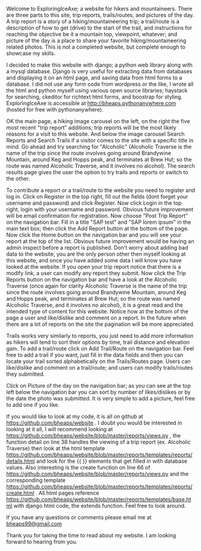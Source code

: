 Welcome to ExploringIceAxe; a website for hikers and mountaineers. There are three parts to this site, trip reports, trails/routes, and pictures of the day. A trip report is a story of a hiking/mountaineering trip; a trail/route is a description of how to get (drive) to the start of the trail, and instructions for reaching the objective be it a mountain top, viewpoint, whatever; and picture of the day is a place to share your favorite hiking/mountaineering related photos. This is not a completed website, but complete enough to showcase my skills.

I decided to make this website with django; a python web library along with a mysql database. Django is very useful for extracting data from databases and displaying it on an html page, and saving data from html forms to a database. I did not use any form code from wordpress or the like, I wrote all the html and python myself using various open source libraries; haystack for searching, ckeditor for richtext html forms, and boostrap for styling. ExploringIceAxe is accessible at http://bheaps.pythonanywhere.com (hosted for free with pythonanywhere).

OK the main page, a hiking image carousel on the left, on the right the five most recent "trip report" additions; trip reports will be the most likely reasons for a visit to this website. And below the image carousel Search Reports and Search Trails if a visitor comes to the site with a specific title in mind. Go ahead and try searching for "Alcoholic" (Alcoholic Traverse is the name of the trip since the route involves going around Brandywine Mountain, around Keg and Hopps peak, and terminates at Brew Hut; so the route was named Alcoholic Traverse, and it involves no alcohol). The search results page gives the user the option to try trails and reports or switch to the other.

To contribute a report or a trail/route to the website you need to register and log in. Click on Register in the top right, fill out the fields (dont forget your username and password) and click Register. Now click Login in the top right, login with your username and password. Obvious future improvement will be email confirmation for registration. Now choose "Post Trip Report" on the navigation bar. Fill in a title "SAP test" and "SAP lorem ipsum" in the main text box; then click the Add Report button at the bottom of the page. Now click the Home button on the navigation bar and you will see your report at the top of the list. Obvious future improvement would be having an admin inspect before a report is published. Don't worry about adding bad data to the website, you are the only person other then myself looking at this website, and once you have added some data I will know you have looked at the website. If you open your trip report notice that there is a modify link, a user can modify any report they submit. Now click the Trip Reports button on the navigation bar and have a look at the Alcoholic Traverse (once again for clarity Alcoholic Traverse is the name of the trip since the route involves going around Brandywine Mountain, around Keg and Hopps peak, and terminates at Brew Hut; so the route was named Alcoholic Traverse, and it involves no alcohol), it is a great read and the intended type of content for this website. Notice how at the bottom of the page a user and like/dislike and comment on a report. In the future when there are a lot of reports on the site the pagination will be more appreciated.

Trails works very similarly to reports, you just need to add more information as hikers will tend to sort their options by time, trail distance and elevation gain. To add a trail/route click on Add Trail/Route on the navigation bar. Feel free to add a trail if you want, just fill in the data fields and then you can locate your trail sorted alphabetically on the Trails/Routes page. Users can like/dislike and comment on a trail/route; and users can modify trails/routes they submitted.

Click on Picture of the day on the navigation bar; as you can see at the top left below the navigation bar you can sort by number of likes/dislikes or by the date the photo was submitted. It is very simple to add a picture, feel free to add one if you like.

If you would like to look at my code, it is all on github at https://github.com/bheaps/website . I doubt you would be interested in looking at it all, I will recommend looking at https://github.com/bheaps/website/blob/master/reports/views.py , the function detail on line 38 handles the viewing of a trip report (ex. Alcoholic Traverse) then look at the html template https://github.com/bheaps/website/blob/master/reports/templates/reports/details.html and look for the {{ }} elements that get filled in with database values. Also interesting is the create function on line 66 of https://github.com/bheaps/website/blob/master/reports/views.py and the corresponding template https://github.com/bheaps/website/blob/master/reports/templates/reports/create.html . All html pages reference https://github.com/bheaps/website/blob/master/reports/templates/base.html with django html code, the extends function. Feel free to look around.

If you have any questions or comments please email me at bheaps99@gmail.com

Thank you for taking the time to read about my website. I am looking forward to hearing from you.
